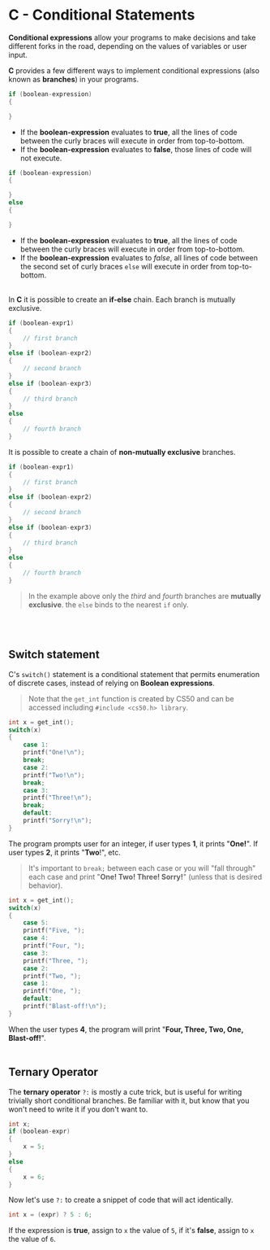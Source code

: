 # C - Conditional Statements

**Conditional expressions** allow your programs to make decisions and take different forks in the road, depending on the values of variables or user input.

**C** provides a few different ways to implement conditional expressions (also known as **branches**) in your programs.

```c
if (boolean-expression)
{

}
```

- If the **boolean-expression** evaluates to **true**, all the lines of code between the curly braces will execute in order from top-to-bottom.
- If the **boolean-expression** evaluates to **false**, those lines of code will not execute.

```c
if (boolean-expression)
{

}
else
{

}
```

- If the **boolean-expression** evaluates to **true**, all the lines of code between the curly braces will execute in order from top-to-bottom.
- If the **boolean-expression** evaluates to *false*, all lines of code between the second set of curly braces `else` will execute in order from top-to-bottom.
<br><br>

In **C** it is possible to create an **if-else** chain. Each branch is mutually exclusive.

```c
if (boolean-expr1)
{
    // first branch
}
else if (boolean-expr2)
{
    // second branch
}
else if (boolean-expr3)
{
    // third branch
}
else
{
    // fourth branch
}
```

It is possible to create a chain of **non-mutually exclusive** branches.

```c
if (boolean-expr1)
{
    // first branch
}
else if (boolean-expr2)
{
    // second branch
}
else if (boolean-expr3)
{
    // third branch
}
else
{
    // fourth branch
}
```

> In the example above only the *third* and *fourth* branches are **mutually exclusive**. the `else` binds to the nearest `if` only.

<br><br>

## Switch statement

C's `switch()` statement is a conditional statement that permits enumeration of discrete cases, instead of relying on **Boolean expressions**.

> Note that the `get_int` function is created by CS50 and can be accessed including `#include <cs50.h> library`.

```c
int x = get_int();
switch(x)
{
    case 1:
    printf("One!\n");
    break;
    case 2:
    printf("Two!\n");
    break;
    case 3:
    printf("Three!\n");
    break;
    default:
    printf("Sorry!\n");
}
```

The program prompts user for an integer, if user types **1**, it prints "**One!**". If user types **2**, it prints "**Two**!", etc.

> It's important to `break;` between each case or you will "fall through" each case and print "**One! Two! Three! Sorry!**" (unless that is desired behavior).

```c
int x = get_int();
switch(x)
{
    case 5:
    printf("Five, ");
    case 4:
    printf("Four, ");
    case 3:
    printf("Three, ");
    case 2:
    printf("Two, ");
    case 1:
    printf("One, ");
    default:
    printf("Blast-off!\n");
}
```

When the user types **4**, the program will print "**Four, Three, Two, One, Blast-off!**".
<br><br>

## Ternary Operator

The **ternary operator** `?:` is mostly a cute trick, but is useful for writing trivially short conditional branches. Be familiar with it, but know that you won't need to write it if you don't want to.

```c
int x;
if (boolean-expr)
{
    x = 5;
}
else
{
    x = 6;
}
```

Now let's use `?:` to create a snippet of code that will act identically.

```c
int x = (expr) ? 5 : 6;
```

If the expression is **true**, assign to `x` the value of `5`, if it's **false**, assign to `x` the value of `6`.
